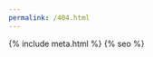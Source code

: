 ```yaml
---
permalink: /404.html
---
```

<html>

<head>
    <link href="https://fonts.googleapis.com/css?family=Poppins:200,700|Roboto:300|Roboto:900|Nunito:700" rel="stylesheet">
    <meta name="viewport" content="width=device-width, initial-scale=.5, maximum-scale=12.0, minimum-scale=.25, user-scalable=yes" />
    {% include meta.html %}
    {% seo %}
    <!--[if lt IE 9]>
      <script src="http://html5shiv.googlecode.com/svn/trunk/html5.js"></script>
    <![endif]-->
    <meta name="theme-color" content="#ffffff" />
    <link rel="stylesheet" type="text/css" href="{{"./style.css" | relative_url}}" />
    <link rel="stylesheet" type="text/css" href="{{"./prism.css" | relative_url}}" />
    <link rel="alternate" type="application/rss+xml" title="{{ site.name }} - {{ site.description }}" href="{{ site.baseurl }}/feed.xml" />
    <!-- favicon  -->
    <link rel="apple-touch-icon" sizes="180x180" href="{{ "/apple-touch-icon.png" | relative_url }}">
    <link rel="icon" type="image/png" sizes="32x32" href="{{ "/favicon-32x32.png" | relative_url }}">
    <link rel="icon" type="image/png" sizes="16x16" href="{{ "/favicon-16x16.png" | relative_url }}">
    <link rel="manifest" href="{{ "/site.webmanifest" | relative_url }}">
    <style>
    @import url('https://fonts.googleapis.com/css?family=Open+Sans&display=swap');

    body {
        background: #33cc99;
        color: #fff;
        font-family: 'Open Sans', sans-serif;
        max-height: 700px;
        overflow: hidden;
    }

    .c {
        text-align: center;
        display: block;
        position: relative;
        width: 80%;
        margin: 100px auto;
    }

    ._404 {
        font-size: 220px;
        position: relative;
        display: inline-block;
        z-index: 2;
        height: 250px;
        letter-spacing: 15px;
    }

    ._1 {
        text-align: center;
        display: block;
        position: relative;
        letter-spacing: 12px;
        font-size: 4em;
        line-height: 80%;
    }

    ._2 {
        text-align: center;
        display: block;
        position: relative;
        font-size: 20px;
    }

    .text {
        font-size: 70px;
        text-align: center;
        position: relative;
        display: inline-block;
        margin: 19px 0px 0px 0px;
        /* top: 256.301px; */
        z-index: 3;
        width: 100%;
        line-height: 1.2em;
        display: inline-block;
    }


    .btn {
        background-color: rgb(255, 255, 255);
        position: relative;
        display: inline-block;
        width: 358px;
        padding: 5px;
        z-index: 5;
        font-size: 25px;
        margin: 0 auto;
        color: #33cc99;
        text-decoration: none;
        margin-right: 10px
    }

    .right {
        float: right;
        width: 60%;
    }

    hr {
        padding: 0;
        border: none;
        border-top: 5px solid #fff;
        color: #fff;
        text-align: center;
        margin: 0px auto;
        width: 420px;
        height: 10px;
        z-index: -10;
    }

    hr:after {
        content: "\2022";
        display: inline-block;
        position: relative;
        top: -0.75em;
        font-size: 2em;
        padding: 0 0.2em;
        background: #33cc99;
    }

    .cloud {
        width: 350px;
        height: 120px;

        background: #FFF;
        background: linear-gradient(top, #FFF 100%);
        background: -webkit-linear-gradient(top, #FFF 100%);
        background: -moz-linear-gradient(top, #FFF 100%);
        background: -ms-linear-gradient(top, #FFF 100%);
        background: -o-linear-gradient(top, #FFF 100%);

        border-radius: 100px;
        -webkit-border-radius: 100px;
        -moz-border-radius: 100px;

        position: absolute;
        margin: 120px auto 20px;
        z-index: -1;
        transition: ease 1s;
    }

    .cloud:after,
    .cloud:before {
        content: '';
        position: absolute;
        background: #FFF;
        z-index: -1
    }

    .cloud:after {
        width: 100px;
        height: 100px;
        top: -50px;
        left: 50px;

        border-radius: 100px;
        -webkit-border-radius: 100px;
        -moz-border-radius: 100px;
    }

    .cloud:before {
        width: 180px;
        height: 180px;
        top: -90px;
        right: 50px;

        border-radius: 200px;
        -webkit-border-radius: 200px;
        -moz-border-radius: 200px;
    }

    .x1 {
        top: -50px;
        left: 100px;
        -webkit-transform: scale(0.3);
        -moz-transform: scale(0.3);
        transform: scale(0.3);
        opacity: 0.9;
        -webkit-animation: moveclouds 15s linear infinite;
        -moz-animation: moveclouds 15s linear infinite;
        -o-animation: moveclouds 15s linear infinite;
    }

    .x1_5 {
        top: -80px;
        left: 250px;
        -webkit-transform: scale(0.3);
        -moz-transform: scale(0.3);
        transform: scale(0.3);
        -webkit-animation: moveclouds 17s linear infinite;
        -moz-animation: moveclouds 17s linear infinite;
        -o-animation: moveclouds 17s linear infinite;
    }

    .x2 {
        left: 250px;
        top: 30px;
        -webkit-transform: scale(0.6);
        -moz-transform: scale(0.6);
        transform: scale(0.6);
        opacity: 0.6;
        -webkit-animation: moveclouds 25s linear infinite;
        -moz-animation: moveclouds 25s linear infinite;
        -o-animation: moveclouds 25s linear infinite;
    }

    .x3 {
        left: 250px;
        bottom: -70px;

        -webkit-transform: scale(0.6);
        -moz-transform: scale(0.6);
        transform: scale(0.6);
        opacity: 0.8;

        -webkit-animation: moveclouds 25s linear infinite;
        -moz-animation: moveclouds 25s linear infinite;
        -o-animation: moveclouds 25s linear infinite;
    }

    .x4 {
        left: 470px;
        botttom: 20px;

        -webkit-transform: scale(0.75);
        -moz-transform: scale(0.75);
        transform: scale(0.75);
        opacity: 0.75;

        -webkit-animation: moveclouds 18s linear infinite;
        -moz-animation: moveclouds 18s linear infinite;
        -o-animation: moveclouds 18s linear infinite;
    }

    .x5 {
        left: 200px;
        top: 300px;

        -webkit-transform: scale(0.5);
        -moz-transform: scale(0.5);
        transform: scale(0.5);
        opacity: 0.8;

        -webkit-animation: moveclouds 20s linear infinite;
        -moz-animation: moveclouds 20s linear infinite;
        -o-animation: moveclouds 20s linear infinite;
    }

    @-webkit-keyframes moveclouds {
        0% {
            margin-left: 1000px;
        }

        100% {
            margin-left: -1000px;
        }
    }

    @-moz-keyframes moveclouds {
        0% {
            margin-left: 1000px;
        }

        100% {
            margin-left: -1000px;
        }
    }

    @-o-keyframes moveclouds {
        0% {
            margin-left: 1000px;
        }

        100% {
            margin-left: -1000px;
        }
    }
    </style>
</head>

<body>
    <!-- Copyright (c) 2019 by SQFreaKz (https://codepen.io/sqfreakz/pen/GJRJOY) -->
    <div id="clouds">
        <div class="cloud x1"></div>
        <div class="cloud x1_5"></div>
        <div class="cloud x2"></div>
        <div class="cloud x3"></div>
        <div class="cloud x4"></div>
        <div class="cloud x5"></div>
    </div>
    <div class='c'>
        <div class='_404'>404</div>
        <hr>
        <div class='_1'>THE PAGE</div>
        <div class='_2'>WAS NOT FOUND</div>
        <a class='btn' href="{{ "/" | relative_url }}">BACK TO HOME</a>
    </div>
</body>

</html>